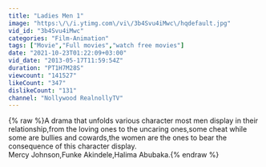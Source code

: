 ```yaml
---
title: "Ladies Men 1"
image: "https:\/\/i.ytimg.com\/vi\/3b4Svu4iMwc\/hqdefault.jpg"
vid_id: "3b4Svu4iMwc"
categories: "Film-Animation"
tags: ["Movie","Full movies","watch free movies"]
date: "2021-10-23T01:22:09+03:00"
vid_date: "2013-05-17T11:59:54Z"
duration: "PT1H7M28S"
viewcount: "141527"
likeCount: "347"
dislikeCount: "131"
channel: "Nollywood RealnollyTV"
---
```

{% raw %}A drama that unfolds various character most men display in their relationship,from the loving ones to the uncaring ones,some cheat while some are bullies and cowards,the women are the ones to bear the consequence of this character display.<br />Mercy Johnson,Funke Akindele,Halima Abubaka.{% endraw %}
